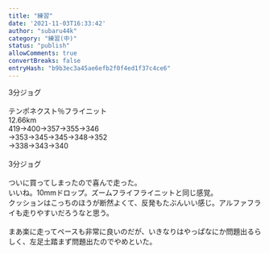 ```yaml
---
title: "練習"
date: '2021-11-03T16:33:42'
author: "subaru44k"
category: "練習(中)"
status: "publish"
allowComments: true
convertBreaks: false
entryHash: "b9b3ec3a45ae6efb2f0f4ed1f37c4ce6"
---
```

3分ジョグ<br>
<br>
テンポネクスト％フライニット<br>
12.66km<br>
419→400→357→355→346<br>
→353→345→345→348→352<br>
→338→343→340<br>
<br>
3分ジョグ<br>
<br>
ついに買ってしまったので喜んで走った。<br>
いいね。10mmドロップ。ズームフライフライニットと同じ感覚。<br>
クッションはこっちのほうが断然よくて、反発もたぶんいい感じ。アルファフライも走りやすいだろうなと思う。<br>
<br>
まあ楽に走ってペースも非常に良いのだが、いきなりはやっぱなにか問題出るらしく、左足土踏まず問題出たのでやめといた。
